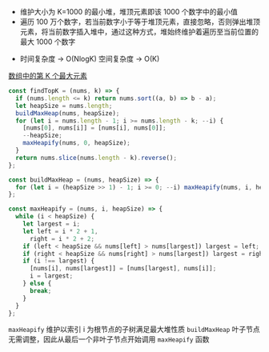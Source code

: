 * 维护大小为 K=1000 的最小堆，堆顶元素即该 1000 个数字中的最小值
* 遍历 100 万个数字，若当前数字小于等于堆顶元素，直接忽略，否则弹出堆顶元素，将当前数字插入堆中，通过这种方式，堆始终维护着遍历至当前位置的最大 1000 个数字
- 时间复杂度 -> O(NlogK) 空间复杂度 ->  O(K)

[数组中的第 K 个最大元素](https://leetcode.cn/problems/kth-largest-element-in-an-array/)

```js
const findTopK = (nums, k) => {
  if (nums.length <= k) return nums.sort((a, b) => b - a);
  let heapSize = nums.length;
  buildMaxHeap(nums, heapSize);
  for (let i = nums.length - 1; i >= nums.length - k; --i) {
    [nums[0], nums[i]] = [nums[i], nums[0]];
    --heapSize;
    maxHeapify(nums, 0, heapSize);
  }
  return nums.slice(nums.length - k).reverse();
};

const buildMaxHeap = (nums, heapSize) => {
  for (let i = (heapSize >> 1) - 1; i >= 0; --i) maxHeapify(nums, i, heapSize);
};

const maxHeapify = (nums, i, heapSize) => {
  while (i < heapSize) {
    let largest = i;
    let left = i * 2 + 1,
      right = i * 2 + 2;
    if (left < heapSize && nums[left] > nums[largest]) largest = left;
    if (right < heapSize && nums[right] > nums[largest]) largest = right;
    if (i !== largest) {
      [nums[i], nums[largest]] = [nums[largest], nums[i]];
      i = largest;
    } else {
      break;
    }
  }
};
```

`maxHeapify` 维护以索引 i 为根节点的子树满足最大堆性质
`buildMaxHeap` 叶子节点无需调整，因此从最后一个非叶子节点开始调用 `maxHeapify` 函数